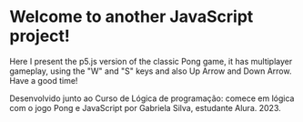 <h1>Welcome to another JavaScript project!</h1>
<p>Here I present the p5.js version of the classic Pong game, it has multiplayer gameplay, using the "W" and "S" keys and also Up Arrow and Down Arrow. Have a good time!</p>

<footer>Desenvolvido junto ao Curso de Lógica de programação: comece em lógica com o jogo Pong e JavaScript por Gabriela Silva, estudante Alura. 2023.</footer>
